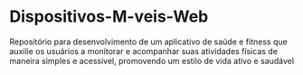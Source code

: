 # Dispositivos-M-veis-Web
Repositório para desenvolvimento de um aplicativo de saúde e fitness que auxilie os usuários a monitorar e acompanhar suas atividades físicas de maneira simples e acessível, promovendo um estilo de vida ativo e saudável
